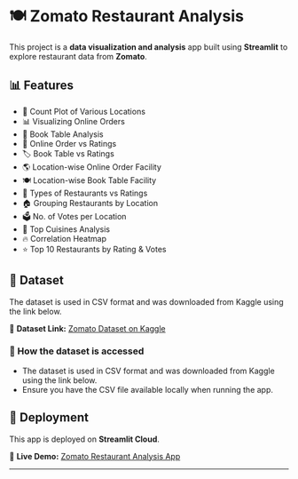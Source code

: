 # 🍽 Zomato Restaurant Analysis  

This project is a **data visualization and analysis** app built using **Streamlit** to explore restaurant data from **Zomato**.

## 📊 Features  
- 📍 Count Plot of Various Locations  
- 📊 Visualizing Online Orders  
- 📅 Book Table Analysis  
- 🔄 Online Order vs Ratings  
- 🏷️ Book Table vs Ratings  
- 🌎 Location-wise Online Order Facility  
- 🍽️ Location-wise Book Table Facility  
- 🍔 Types of Restaurants vs Ratings  
- 🏠 Grouping Restaurants by Location  
- 🗳️ No. of Votes per Location  
- 🍜 Top Cuisines Analysis  
- 🔥 Correlation Heatmap  
- ⭐ Top 10 Restaurants by Rating & Votes  

## 📂 Dataset  
The dataset is used in CSV format and was downloaded from Kaggle using the link below.

🔗 **Dataset Link:** [Zomato Dataset on Kaggle](https://www.kaggle.com/datasets/priyaljain12/zomato-dataset)  

### 🔗 How the dataset is accessed  

- The dataset is used in CSV format and was downloaded from Kaggle using the link below.
- Ensure you have the CSV file available locally when running the app.


## 🚀 Deployment  
This app is deployed on **Streamlit Cloud**.  

🔗 **Live Demo:** [Zomato Restaurant Analysis App](https://zomato--analysis.streamlit.app/)  

---  
